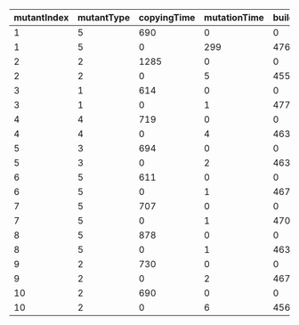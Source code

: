 mutantIndex | mutantType | copyingTime | mutationTime | buildingTime | isEqu | isDup | dupID | itCompiles
---|---|---|---|---|---|---|---|---
1 | 5 | 690 | 0 | 0 | 0 | 0 | -1 | 0
1 | 5 | 0 | 299 | 4769 | 0 | 0 | -1 | 1
2 | 2 | 1285 | 0 | 0 | 0 | 0 | -1 | 0
2 | 2 | 0 | 5 | 4555 | 0 | 0 | -1 | 1
3 | 1 | 614 | 0 | 0 | 0 | 0 | -1 | 0
3 | 1 | 0 | 1 | 4776 | 0 | 0 | -1 | 1
4 | 4 | 719 | 0 | 0 | 0 | 0 | -1 | 0
4 | 4 | 0 | 4 | 4638 | 0 | 0 | -1 | 1
5 | 3 | 694 | 0 | 0 | 0 | 0 | -1 | 0
5 | 3 | 0 | 2 | 4639 | 0 | 0 | -1 | 1
6 | 5 | 611 | 0 | 0 | 0 | 0 | -1 | 0
6 | 5 | 0 | 1 | 4673 | 0 | 0 | -1 | 1
7 | 5 | 707 | 0 | 0 | 0 | 0 | -1 | 0
7 | 5 | 0 | 1 | 4700 | 0 | 0 | -1 | 1
8 | 5 | 878 | 0 | 0 | 0 | 0 | -1 | 0
8 | 5 | 0 | 1 | 4638 | 0 | 0 | -1 | 1
9 | 2 | 730 | 0 | 0 | 0 | 0 | -1 | 0
9 | 2 | 0 | 2 | 4678 | 0 | 0 | -1 | 1
10 | 2 | 690 | 0 | 0 | 0 | 0 | -1 | 0
10 | 2 | 0 | 6 | 4566 | 0 | 0 | -1 | 1
